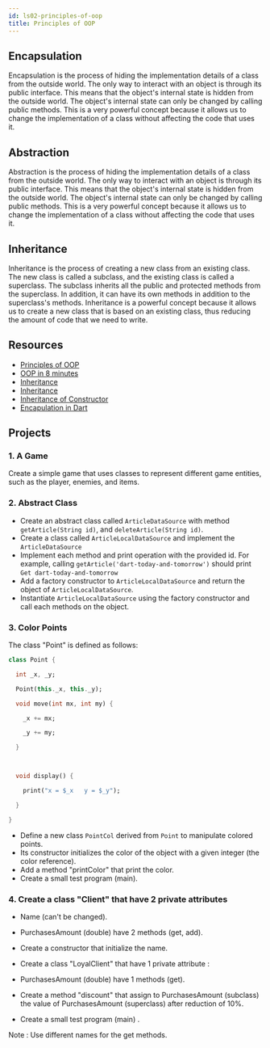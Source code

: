 ```yaml
---
id: ls02-principles-of-oop
title: Principles of OOP
---
```


## Encapsulation

Encapsulation is the process of hiding the implementation details of a class from the outside world. The only way to interact with an object is through its public interface. This means that the object's internal state is hidden from the outside world. The object's internal state can only be changed by calling public methods. This is a very powerful concept because it allows us to change the implementation of a class without affecting the code that uses it.

## Abstraction

Abstraction is the process of hiding the implementation details of a class from the outside world. The only way to interact with an object is through its public interface. This means that the object's internal state is hidden from the outside world. The object's internal state can only be changed by calling public methods. This is a very powerful concept because it allows us to change the implementation of a class without affecting the code that uses it.

## Inheritance

Inheritance is the process of creating a new class from an existing class. The new class is called a subclass, and the existing class is called a superclass. The subclass inherits all the public and protected methods from the superclass. In addition, it can have its own methods in addition to the superclass's methods. Inheritance is a powerful concept because it allows us to create a new class that is based on an existing class, thus reducing the amount of code that we need to write.

## Resources

- [Principles of OOP](https://www.freecodecamp.org/news/object-oriented-programming-concepts-21bb035f7260/)
- [OOP in 8 minutes](https://www.youtube.com/watch?v=pTB0EiLXUC8)
- [Inheritance](https://www.darttutorial.org/dart-tutorial/dart-inheritance/)
- [Inheritance](https://dart-tutorial.com/object-oriented-programming/inheritance-in-dart/)
- [Inheritance of Constructor](https://dart-tutorial.com/object-oriented-programming/inheritance-of-constructor-in-dart/)
- [Encapulation in Dart](https://dart-tutorial.com/object-oriented-programming/encapsulation-in-dart/)

## Projects

### 1. A Game

Create a simple game that uses classes to represent different game entities, such as the player, enemies, and items.

### 2. Abstract Class

 - Create an abstract class called `ArticleDataSource` with method `getArticle(String id)`, and `deleteArticle(String id)`.
 - Create a class called `ArticleLocalDataSource` and implement the `ArticleDataSource`
 - Implement each method and print operation with the provided id. For example, calling `getArticle('dart-today-and-tomorrow')` should print `Get dart-today-and-tomorrow`
 - Add a factory constructor to `ArticleLocalDataSource` and return the object of `ArticleLocalDataSource`.
 - Instantiate `ArticleLocalDataSource` using the factory constructor and call each methods on the object.

### 3. Color Points

The class "Point" is defined as follows:

```dart
class Point {

  int _x, _y;

  Point(this._x, this._y);

  void move(int mx, int my) {

    _x += mx;

    _y += my;

  }



  void display() {

    print("x = $_x   y = $_y");

  }

}
```

- Define a new class `PointCol` derived from `Point` to manipulate colored points.
- Its constructor initializes the color of the object with a given integer (the color reference).
- Add a method "printColor" that print the color.
- Create a small test program (main).

### 4. Create a class "Client" that have 2 private attributes

- Name (can't be changed).
- PurchasesAmount (double) have 2 methods (get, add).

- Create a constructor that initialize the name.
- Create a class "LoyalClient" that have 1 private attribute :
- PurchasesAmount (double) have 1 methods (get).
- Create a method "discount" that assign to PurchasesAmount (subclass) the value of PurchasesAmount (superclass) after reduction of 10%.
- Create a small test program (main) .

Note : Use different names for the get methods.
